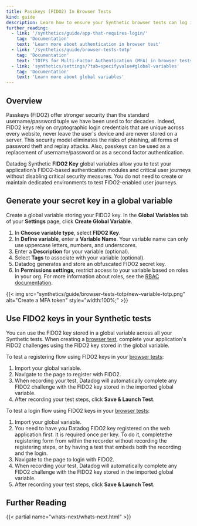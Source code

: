 ```yaml
---
title: Passkeys (FIDO2) In Browser Tests
kind: guide
description: Learn how to ensure your Synthetic browser tests can log in to your applications. 
further_reading:
  - link: '/synthetics/guide/app-that-requires-login/'
    tag: 'Documentation'
    text: 'Learn more about authentication in browser test'
  - link: '/synthetics/guide/browser-tests-totp'
    tag: 'Documentation'
    text: 'TOTPs for Multi-Factor Authentication (MFA) in browser tests'
  - link: 'synthetics/settings/?tab=specifyvalue#global-variables'
    tag: 'Documentation'
    text: 'Learn more about global variables'
---
```


## Overview

Passkeys (FIDO2) offer stronger security than the standard username/password tuple we have been used to for decades. Indeed, FIDO2 keys rely on cryptographic login credentials that are unique across every website, never leave the user's device and are never stored on a server. This security model eliminates the risks of phishing, all forms of password theft and replay attacks.
Also, passkeys can be used as a replacement of username/password or as a second factor authentication.

Datadog Synthetic **FIDO2 Key** global variables allow you to test your application’s FIDO2-based authentication modules and critical user journeys without disabling critical security measures. You do not need to create or maintain dedicated environments to test FIDO2-enabled user journeys.

## Generate your secret key in a global variable

Create a global variable storing your FIDO2 key. In the **Global Variables** tab of your **Settings** page, click **Create Global Variable**.
1. In **Choose variable type**, select **FIDO2 Key**.
2. In **Define variable**, enter a **Variable Name**. Your variable name can only use uppercase letters, numbers, and underscores.
3. Enter a **Description** for your variable (optional).
4. Select **Tags** to associate with your variable (optional).
5. Datadog generates and store an obfuscated FIDO2 secret key. 
6. In **Permissions settings**, restrict access to your variable based on roles in your org. For more information about roles, see the [RBAC documentation][1].

{{< img src="synthetics/guide/browser-tests-totp/new-variable-totp.png" alt="Create a MFA token" style="width:100%;" >}}

## Use FIDO2 keys in your Synthetic tests
You can use the FIDO2 key stored in a global variable across all your Synthetic tests. When creating a [browser test][2], complete your application's FIDO2 challenges using the FIDO2 key stored in the global variable.

To test a registering flow using FIDO2 keys in your [browser tests][2]:

1. Import your global variable.
2. Navigate to the page to register with FIDO2.
3. When recording your test, Datadog will automatically complete any FIDO2 challenge with the FIDO2 key stored in the imported global variable.
4. After recording your test steps, click **Save & Launch Test**.

To test a login flow using FIDO2 keys in your [browser tests][2]:

1. Import your global variable.
2. You need to have you Datadog FIDO2 key registered on the web application first. It is required once per key.
To do it, completethe registering form from within the recorder without recording the registering steps, or by having a test that embeds both the recording and the login.
3. Navigate to the page to login with FIDO2.
4. When recording your test, Datadog will automatically complete any FIDO2 challenge with the FIDO2 key stored in the imported global variable.
5. After recording your test steps, click **Save & Launch Test**.

## Further Reading

{{< partial name="whats-next/whats-next.html" >}}

[1]: /account_management/rbac/?tab=datadogapplication#custom-roles
[2]: /synthetics/browser_tests/
